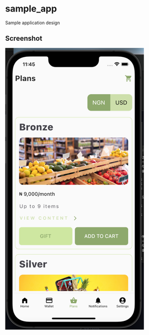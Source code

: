 # sample_app

Sample application design

## Screenshot
<img width="442" alt="Screen Shot 2022-10-30 at 11 45 33" src="https://github.com/iykeprince/sample_app/blob/main/Screen%20Shot.png">
